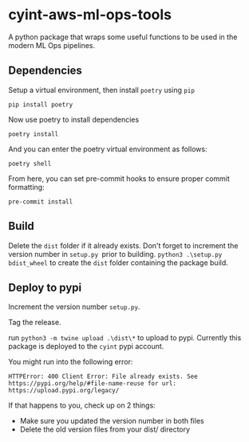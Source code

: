 # cyint-aws-ml-ops-tools

A python package that wraps some useful functions to be used in the modern ML Ops pipelines.

## Dependencies

Setup a virtual environment, then install `poetry` using `pip`

`pip install poetry`

Now use poetry to install dependencies

`poetry install`

And you can enter the poetry virtual environment as follows:

`poetry shell`

From here, you can set pre-commit hooks to ensure proper commit formatting:

`pre-commit install`

## Build

Delete the `dist` folder if it already exists.
Don't forget to increment the version number in `setup.py `prior to building.
`python3 .\setup.py bdist_wheel` to create the `dist` folder containing the package build.

## Deploy to pypi

Increment the version number `setup.py`.

Tag the release.

run `python3 -m twine upload .\dist\*` to upload to pypi. Currently this package is deployed to the `cyint` pypi account.

You might run into the following error:

    HTTPError: 400 Client Error: File already exists. See https://pypi.org/help/#file-name-reuse for url: https://upload.pypi.org/legacy/

If that happens to you, check up on 2 things:

* Make sure you updated the version number in both files
* Delete the old version files from your dist/ directory